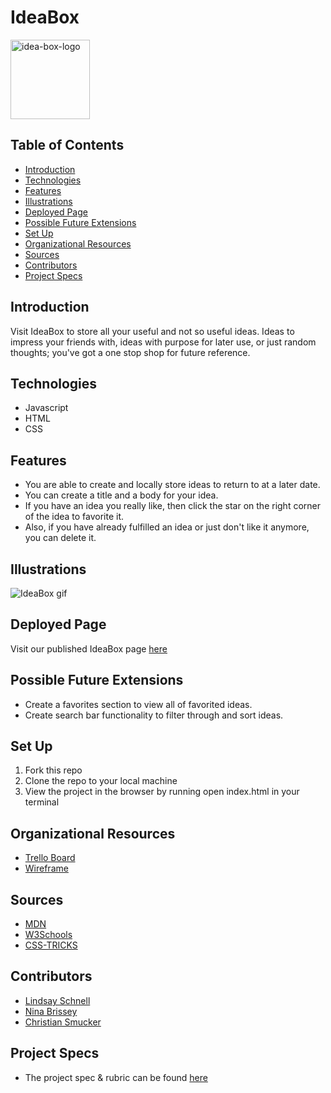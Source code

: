 # IdeaBox
<img width="127" alt="idea-box-logo" src="https://user-images.githubusercontent.com/80136642/121270129-f6117480-c875-11eb-9dfa-89e1beaaa762.png">

## Table of Contents
  - [Introduction](#introduction)
  - [Technologies](#technologies)
  - [Features](#features)
  - [Illustrations](#illustrations)
  - [Deployed Page](#deployed-page)
  - [Possible Future Extensions](#possible-future-extensions)
  - [Set Up](#set-up)
  - [Organizational Resources](#organizational-resources)
  - [Sources](#sources)
  - [Contributors](#contributors)
  - [Project Specs](#project-specs)

## Introduction

  Visit IdeaBox to store all your useful and not so useful ideas. Ideas to impress your friends with, ideas with purpose for later use, or just random thoughts; you've got a one stop shop for future reference.

## Technologies
  - Javascript
  - HTML
  - CSS

## Features

   - You are able to create and locally store ideas to return to at a later date.
   - You can create a title and a body for your idea.
   - If you have an idea you really like, then click the star on the right corner of the idea to favorite it.
   - Also, if you have already fulfilled an idea or just don't like it anymore, you can delete it.

## Illustrations

![IdeaBox gif](https://user-images.githubusercontent.com/80136642/121288832-d770a500-c898-11eb-92bc-f449b748259a.gif)

## Deployed Page

Visit our published IdeaBox page [here](https://csmucker83.github.io/ideabox/)

## Possible Future Extensions

  - Create a favorites section to view all of favorited ideas.
  - Create search bar functionality to filter through and sort ideas.

## Set Up

1. Fork this repo  
2. Clone the repo to your local machine
3. View the project in the browser by running open index.html in your terminal

## Organizational Resources
- [Trello Board](https://trello.com/b/aq7mVHoQ/ideabox)
- [Wireframe](https://miro.com/app/board/o9J_lBUsMVU=/)

## Sources
  - [MDN](http://developer.mozilla.org/en-US/)
  - [W3Schools](https://www.w3schools.com/)
  - [CSS-TRICKS](https://css-tricks.com/)

## Contributors
  - [Lindsay Schnell](https://github.com/lschnell8)
  - [Nina Brissey](https://github.com/ninabrissey)
  - [Christian Smucker](https://gist.github.com/csmucker83)

## Project Specs
  - The project spec & rubric can be found [here](https://frontend.turing.edu/projects/module-1/ideabox-group.html)
